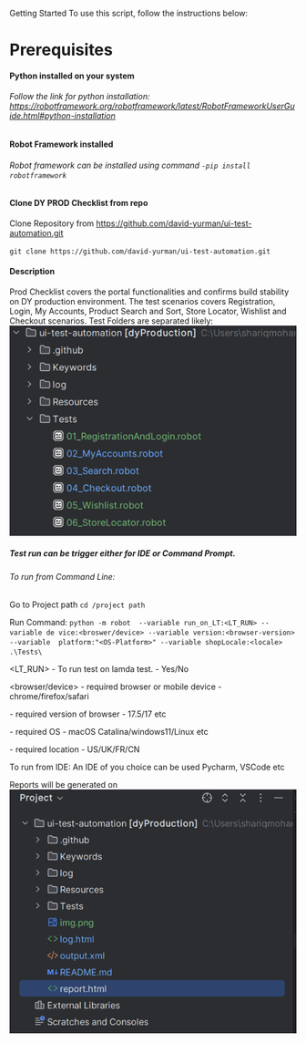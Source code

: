 Getting Started
To use this script, follow the instructions below:

# **Prerequisites**

#### Python installed on your system
###### Follow the link for python installation: https://robotframework.org/robotframework/latest/RobotFrameworkUserGuide.html#python-installation

#### Robot Framework installed
###### Robot framework can be installed using command `-pip install robotframework`

#### Clone DY PROD Checklist from repo
Clone Repository from https://github.com/david-yurman/ui-test-automation.git

 `git clone https://github.com/david-yurman/ui-test-automation.git`


#### Description

Prod Checklist covers the portal functionalities and confirms build stability on DY production environment.
The test scenarios covers Registration, Login, My Accounts, Product Search and Sort, Store Locator, Wishlist and Checkout scenarios.
Test Folders are separated likely:
![img.png](img.png)

##### Test run can be trigger either for IDE or Command Prompt.

###### To run from Command Line:
Go to Project path
`cd /project path`

Run Command:
`python -m robot  --variable run_on_LT:<LT_RUN> --variable de
vice:<broswer/device> --variable version:<browser-version>  --variable  platform:"<OS-Platform>" --variable shopLocale:<locale>   .\Tests\`

<LT_RUN> - To run test on lamda test. - Yes/No

<browser/device> -  required browser or mobile device  - chrome/firefox/safari

<browser-version> - required version of browser - 17.5/17 etc

<OS-Platform> - required OS - macOS Catalina/windows11/Linux etc

<locale> - required location - US/UK/FR/CN

To run from IDE: 
An IDE of you choice can be used Pycharm, VSCode etc

Reports will be generated on
![img_1.png](img_1.png)
